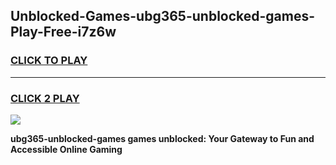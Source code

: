
## Unblocked-Games-ubg365-unblocked-games-Play-Free-i7z6w
<h3>
<a href="https://premium76.site?title=ubg365-unblocked-games&ref=10A">CLICK TO PLAY</a></h3>
<hr>

<h3>
<a href="https://premium76.site?title=ubg365-unblocked-games&ref=10A">CLICK 2 PLAY</a>
  
</h3>

<a href="https://premium76.site?title=ubg365-unblocked-games&ref=10A"><img src="https://clearcache.store/games.png"></a>


**ubg365-unblocked-games games unblocked: Your Gateway to Fun and Accessible Online Gaming**

